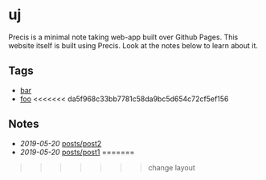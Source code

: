 # uj

Precis is a minimal note taking web-app built over Github Pages. This website itself is built using Precis. Look at the notes below to learn about it.

## Tags

- [bar](./bar)
- [foo](./foo)
<<<<<<< da5f968c33bb7781c58da9bc5d654c72cf5ef156

## Notes

- *2019-05-20* [posts/post2](./posts/post2)
- *2019-05-20* [posts/post1](./posts/post1)
=======
>>>>>>> change layout
